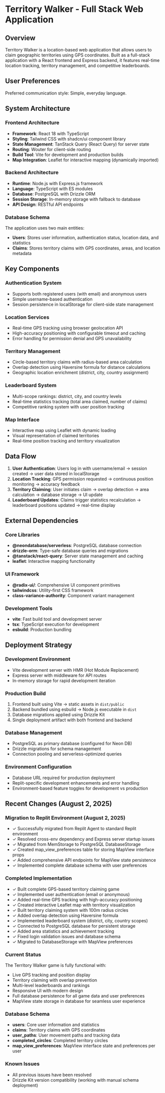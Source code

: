 # Territory Walker - Full Stack Web Application

## Overview

Territory Walker is a location-based web application that allows users to claim geographic territories using GPS coordinates. Built as a full-stack application with a React frontend and Express backend, it features real-time location tracking, territory management, and competitive leaderboards.

## User Preferences

Preferred communication style: Simple, everyday language.

## System Architecture

### Frontend Architecture
- **Framework**: React 18 with TypeScript
- **Styling**: Tailwind CSS with shadcn/ui component library
- **State Management**: TanStack Query (React Query) for server state
- **Routing**: Wouter for client-side routing
- **Build Tool**: Vite for development and production builds
- **Map Integration**: Leaflet for interactive mapping (dynamically imported)

### Backend Architecture
- **Runtime**: Node.js with Express.js framework
- **Language**: TypeScript with ES modules
- **Database**: PostgreSQL with Drizzle ORM
- **Session Storage**: In-memory storage with fallback to database
- **API Design**: RESTful API endpoints

### Database Schema
The application uses two main entities:
- **Users**: Stores user information, authentication status, location data, and statistics
- **Claims**: Stores territory claims with GPS coordinates, areas, and location metadata

## Key Components

### Authentication System
- Supports both registered users (with email) and anonymous users
- Simple username-based authentication
- Session persistence in localStorage for client-side state management

### Location Services
- Real-time GPS tracking using browser geolocation API
- High-accuracy positioning with configurable timeout and caching
- Error handling for permission denial and GPS unavailability

### Territory Management
- Circle-based territory claims with radius-based area calculation
- Overlap detection using Haversine formula for distance calculations
- Geographic location enrichment (district, city, country assignment)

### Leaderboard System
- Multi-scope rankings: district, city, and country levels
- Real-time statistics tracking (total area claimed, number of claims)
- Competitive ranking system with user position tracking

### Map Interface
- Interactive map using Leaflet with dynamic loading
- Visual representation of claimed territories
- Real-time position tracking and territory visualization

## Data Flow

1. **User Authentication**: Users log in with username/email → session created → user data stored in localStorage
2. **Location Tracking**: GPS permission requested → continuous position monitoring → accuracy feedback
3. **Territory Claiming**: User initiates claim → overlap detection → area calculation → database storage → UI update
4. **Leaderboard Updates**: Claims trigger statistics recalculation → leaderboard positions updated → real-time display

## External Dependencies

### Core Libraries
- **@neondatabase/serverless**: PostgreSQL database connection
- **drizzle-orm**: Type-safe database queries and migrations
- **@tanstack/react-query**: Server state management and caching
- **leaflet**: Interactive mapping functionality

### UI Framework
- **@radix-ui/**: Comprehensive UI component primitives
- **tailwindcss**: Utility-first CSS framework
- **class-variance-authority**: Component variant management

### Development Tools
- **vite**: Fast build tool and development server
- **tsx**: TypeScript execution for development
- **esbuild**: Production bundling

## Deployment Strategy

### Development Environment
- Vite development server with HMR (Hot Module Replacement)
- Express server with middleware for API routes
- In-memory storage for rapid development iteration

### Production Build
1. Frontend built using Vite → static assets in `dist/public`
2. Backend bundled using esbuild → Node.js executable in `dist`
3. Database migrations applied using Drizzle Kit
4. Single deployment artifact with both frontend and backend

### Database Management
- PostgreSQL as primary database (configured for Neon DB)
- Drizzle migrations for schema management
- Connection pooling and serverless-optimized queries

### Environment Configuration
- Database URL required for production deployment
- Replit-specific development enhancements and error handling
- Environment-based feature toggles for development vs production

## Recent Changes (August 2, 2025)

### Migration to Replit Environment (August 2, 2025)
- ✓ Successfully migrated from Replit Agent to standard Replit environment
- ✓ Resolved cross-env dependency and Express server startup issues
- ✓ Migrated from MemStorage to PostgreSQL DatabaseStorage
- ✓ Created map_view_preferences table for storing MapView interface props
- ✓ Added comprehensive API endpoints for MapView state persistence
- ✓ Implemented complete database schema with user preferences

### Completed Implementation
- ✓ Built complete GPS-based territory claiming game
- ✓ Implemented user authentication (email or anonymous)
- ✓ Added real-time GPS tracking with high-accuracy positioning
- ✓ Created interactive Leaflet map with territory visualization
- ✓ Built territory claiming system with 100m radius circles
- ✓ Added overlap detection using Haversine formula
- ✓ Implemented leaderboard system (district, city, country scopes)
- ✓ Connected to PostgreSQL database for persistent storage
- ✓ Added area statistics and achievement tracking
- ✓ Fixed login validation issues and database schema
- ✓ Migrated to DatabaseStorage with MapView preferences

### Current Status
The Territory Walker game is fully functional with:
- Live GPS tracking and position display
- Territory claiming with overlap prevention
- Multi-level leaderboards and rankings
- Responsive UI with modern design
- Full database persistence for all game data and user preferences
- MapView state storage in database for seamless user experience

### Database Schema
- **users**: Core user information and statistics
- **claims**: Territory claims with GPS coordinates
- **user_paths**: User movement paths and tracking data
- **completed_circles**: Completed territory circles
- **map_view_preferences**: MapView interface state and preferences per user

### Known Issues
- All previous issues have been resolved
- Drizzle Kit version compatibility (working with manual schema deployment)